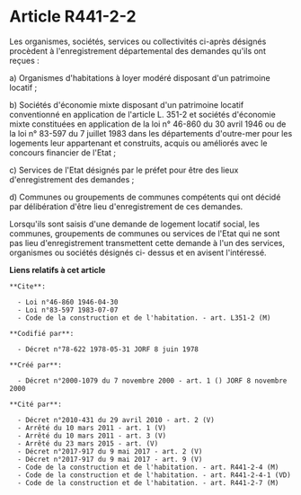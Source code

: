 # Article R441-2-2

Les organismes, sociétés, services ou collectivités ci-après désignés procèdent à l'enregistrement départemental des demandes
qu'ils ont reçues :

a) Organismes d'habitations à loyer modéré disposant d'un patrimoine locatif ;

b) Sociétés d'économie mixte disposant d'un patrimoine locatif conventionné en application de l'article L. 351-2 et sociétés
d'économie mixte constituées en application de la loi n° 46-860 du 30 avril 1946 ou de la loi n° 83-597 du 7 juillet 1983
dans les départements d'outre-mer pour les logements leur appartenant et construits, acquis ou améliorés avec le concours
financier de l'Etat ;

c) Services de l'Etat désignés par le préfet pour être des lieux d'enregistrement des demandes ;

d) Communes ou groupements de communes compétents qui ont décidé par délibération d'être lieu d'enregistrement de ces
demandes.

Lorsqu'ils sont saisis d'une demande de logement locatif social, les communes, groupements de communes ou services de l'Etat
qui ne sont pas lieu d'enregistrement transmettent cette demande à l'un des services, organismes ou sociétés désignés ci-
dessus et en avisent l'intéressé.

**Liens relatifs à cet article**

	**Cite**:

	  - Loi n°46-860 1946-04-30
	  - Loi n°83-597 1983-07-07
	  - Code de la construction et de l'habitation. - art. L351-2 (M)

	**Codifié par**:

	  - Décret n°78-622 1978-05-31 JORF 8 juin 1978

	**Créé par**:

	  - Décret n°2000-1079 du 7 novembre 2000 - art. 1 () JORF 8 novembre 2000

	**Cité par**:

	  - Décret n°2010-431 du 29 avril 2010 - art. 2 (V)
	  - Arrêté du 10 mars 2011 - art. 1 (V)
	  - Arrêté du 10 mars 2011 - art. 3 (V)
	  - Arrêté du 23 mars 2015 - art. (V)
	  - Décret n°2017-917 du 9 mai 2017 - art. 2 (V)
	  - Décret n°2017-917 du 9 mai 2017 - art. 9 (V)
	  - Code de la construction et de l'habitation. - art. R441-2-4 (M)
	  - Code de la construction et de l'habitation. - art. R441-2-4-1 (VD)
	  - Code de la construction et de l'habitation. - art. R441-2-7 (M)
